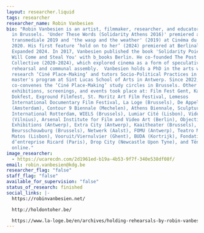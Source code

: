 ```yaml
---
layout: researcher.liquid
tags: researcher
researcher_name: Robin Vanbesien
bio: "Robin Vanbesien is an artist, filmmaker, researcher, and educator, based
  in Brussels. 'Under These Words (Solidarity Athens 2016)' premiered at
  transmediale 2019 and 'the wasp and the weather' (2019) at Cinéma du Réel
  2020. His first feature ‘hold on to her’ (2024) premiered at Berlinale Forum
  Expanded 2024. In 2017, Vanbesien published the book 'Solidarity Poiesis: I
  Will Come and Steal You' with b_books Berlin. He co-founded The Post Film
  Collective (2020-2024), which explored cinema as a form of speculative
  rehearsal and communal assembly.  Vanbesien holds a PhD in the arts with his
  research ‘Ciné Place-Making’ and tutors Socio-Political Practices in the
  master's program at Sint Lucas School of Arts in Antwerp. Since 2022, he
  co-convenes the ‘Ciné Place-Making’ study circles in Brussels. Other
  exhibitions, screenings, and events took place at: Film Fest Gent, Kasseler
  Dokfest, Exground Filmfest, St. Moritz Art Film Festival, Lemesos
  International Documentary Film Festival, La Loge (Brussels), De Appel
  (Amsterdam), Contour 9 Biennale (Mechelen), Athens Biennale, Sculpture
  International Rotterdam, WIELS (Brussels), Lumiar Cité (Lisbon), Videograms
  (Vilnius), Arsenal Institute for Film and Video Art (Berlin), Objectif
  Exhibitions (Antwerp), Extra City (Antwerp), Kaaitheater (Brussels),
  Beursschouwburg (Brussels), Netwerk (Aalst), FOMU (Antwerp), Teatro Maria
  Matos (Lisbon), Vooruit/Viernulvier (Ghent), BUDA (Kortrijk), Fondation
  d’entreprise Ricard (Paris), Drop City (Newcastle Upon Tyne), and Tënk
  online."
image_researcher:
  - https://ucarecdn.com/2d1961ed-b19a-4b53-9f7f-340e538df08f/
email: robin.vanbesien@kdg.be
researcher_flag: "false"
staff_flag: "false"
available_for_supervision: "false"
status_of_research: finished
social_links: |-
  https://robinvanbesien.net/

  http://holdontoher.be/

  https://www.la-loge.be/en/archives/holding-rehearsals-by-robin-vanbesien
---
```

